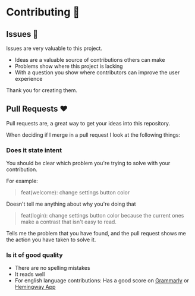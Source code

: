 # Contributing 👫

## Issues 🚩

Issues are very valuable to this project.

  - Ideas are a valuable source of contributions others can make
  - Problems show where this project is lacking
  - With a question you show where contributors can improve the user
    experience

Thank you for creating them.

## Pull Requests ❤️

Pull requests are, a great way to get your ideas into this repository.

When deciding if I merge in a pull request I look at the following
things:

### Does it state intent

You should be clear which problem you're trying to solve with your
contribution.

For example:

> feat(welcome): change settings button color

Doesn't tell me anything about why you're doing that

> feat(login): change settings button color because the current ones
> make a contrast that isn't easy to read.

Tells me the problem that you have found, and the pull request shows me
the action you have taken to solve it.

### Is it of good quality

  - There are no spelling mistakes
  - It reads well
  - For english language contributions: Has a good score on
    [Grammarly](https://www.grammarly.com) or [Hemingway
    App](https://www.hemingwayapp.com/)
